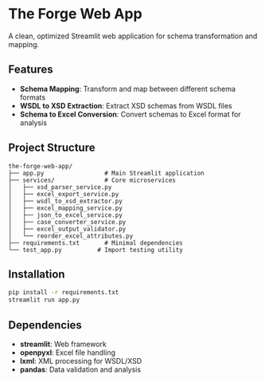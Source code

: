 # The Forge Web App

A clean, optimized Streamlit web application for schema transformation and mapping.

## Features
- **Schema Mapping**: Transform and map between different schema formats
- **WSDL to XSD Extraction**: Extract XSD schemas from WSDL files
- **Schema to Excel Conversion**: Convert schemas to Excel format for analysis

## Project Structure
```
the-forge-web-app/
├── app.py                 # Main Streamlit application
├── services/              # Core microservices
│   ├── xsd_parser_service.py
│   ├── excel_export_service.py
│   ├── wsdl_to_xsd_extractor.py
│   ├── excel_mapping_service.py
│   ├── json_to_excel_service.py
│   ├── case_converter_service.py
│   ├── excel_output_validator.py
│   └── reorder_excel_attributes.py
├── requirements.txt       # Minimal dependencies
└── test_app.py          # Import testing utility
```

## Installation
```bash
pip install -r requirements.txt
streamlit run app.py
```

## Dependencies
- **streamlit**: Web framework
- **openpyxl**: Excel file handling
- **lxml**: XML processing for WSDL/XSD
- **pandas**: Data validation and analysis 